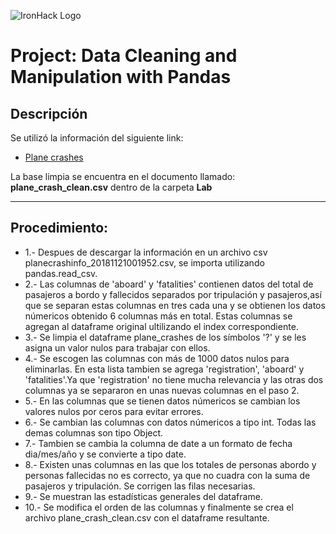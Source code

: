 ![IronHack Logo](https://s3-eu-west-1.amazonaws.com/ih-materials/uploads/upload_d5c5793015fec3be28a63c4fa3dd4d55.png)

# Project: Data Cleaning and Manipulation with Pandas

## Descripción

Se utilizó la información del siguiente link:

* [Plane crashes](https://www.kaggle.com/nguyenhoc/plane-crash)

La base limpia se encuentra en el documento llamado: **plane_crash_clean.csv** dentro de la carpeta **Lab**

---

## Procedimiento:

* 1.- Despues de descargar la información en un archivo csv planecrashinfo_20181121001952.csv, se importa utilizando pandas.read_csv.
* 2.- Las columnas de 'aboard' y 'fatalities' contienen datos del total de pasajeros a bordo y fallecidos separados por tripulación y pasajeros,así que se separan estas columnas en tres cada una y se obtienen los datos númericos obtenido 6 columnas más en total. Estas columnas se agregan al dataframe original ultilizando el index correspondiente.
* 3.- Se limpia el dataframe plane_crashes de los símbolos '?' y se les asigna un valor nulos para trabajar con ellos.
* 4.- Se escogen las columnas con más de 1000 datos nulos para eliminarlas. En esta lista tambien se agrega 'registration', 'aboard' y 'fatalities'.Ya que 'registration' no tiene mucha relevancia y las otras dos columnas ya se separaron en unas nuevas columnas en el paso 2.
* 5.- En las columnas que se tienen datos númericos se cambian los valores nulos por ceros para evitar errores.
* 6.- Se cambian las columnas con datos númericos a tipo int. Todas las demas columnas son tipo Object.
* 7.- Tambien se cambia la columna de date a un formato de fecha dia/mes/año y se convierte a tipo date.
* 8.- Existen unas columnas en las que los totales de personas abordo y personas fallecidas no es correcto, ya que no cuadra con la suma de pasajeros y tripulación. Se corrigen las filas necesarias.
* 9.- Se muestran las estadísticas generales del dataframe.
* 10.- Se modifica el orden de las columnas y finalmente se crea el archivo plane_crash_clean.csv con el dataframe resultante.

